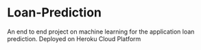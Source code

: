 # Loan-Prediction
An end to end project on machine learning for the application loan prediction.
Deployed on Heroku Cloud Platform
